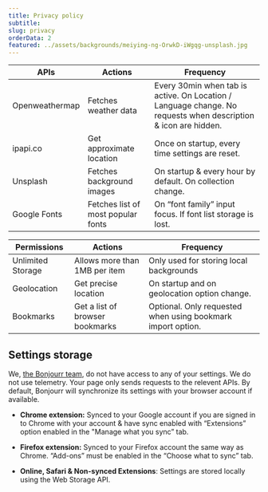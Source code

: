 ```yaml
---
title: Privacy policy
subtitle:
slug: privacy
orderData: 2
featured: ../assets/backgrounds/meiying-ng-OrwkD-iWgqg-unsplash.jpg
---
```


| APIs           | Actions                            | Frequency                                                                                                      |
| -------------- | ---------------------------------- | -------------------------------------------------------------------------------------------------------------- |
| Openweathermap | Fetches weather data               | Every 30min when tab is active. On Location / Language change. No requests when description & icon are hidden. |
| ipapi.co       | Get approximate location           | Once on startup, every time settings are reset.                                                                |
| Unsplash       | Fetches background images          | On startup & every hour by default. On collection change.                                                      |
| Google Fonts   | Fetches list of most popular fonts | On “font family” input focus. If font list storage is lost.                                                    |

| Permissions       | Actions                         | Frequency                                                   |
| ----------------- | ------------------------------- | ----------------------------------------------------------- |
| Unlimited Storage | Allows more than 1MB per item   | Only used for storing local backgrounds                     |
| Geolocation       | Get precise location            | On startup and on geolocation option change.                |
| Bookmarks         | Get a list of browser bookmarks | Optional. Only requested when using bookmark import option. |

## Settings storage

We, [the Bonjourr team](https://github.com/victrme/Bonjourr#authors), do not have access to any of your settings. We do not use telemetry. Your page only sends requests to the relevent APIs. By default, Bonjourr will synchronize its settings with your browser account if available.

-   **Chrome extension:** Synced to your Google account if you are signed in to Chrome with your account & have sync enabled with “Extensions” option enabled in the "Manage what you sync” tab.

-   **Firefox extension:** Synced to your Firefox account the same way as Chrome. “Add-ons” must be enabled in the “Choose what to sync” tab.

-   **Online, Safari & Non-synced Extensions**: Settings are stored locally using the Web Storage API.
